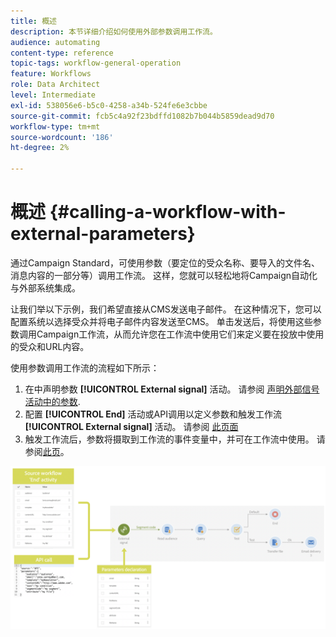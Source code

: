 ```yaml
---
title: 概述
description: 本节详细介绍如何使用外部参数调用工作流。
audience: automating
content-type: reference
topic-tags: workflow-general-operation
feature: Workflows
role: Data Architect
level: Intermediate
exl-id: 538056e6-b5c0-4258-a34b-524fe6e3cbbe
source-git-commit: fcb5c4a92f23bdffd1082b7b044b5859dead9d70
workflow-type: tm+mt
source-wordcount: '186'
ht-degree: 2%

---
```


# 概述 {#calling-a-workflow-with-external-parameters}

通过Campaign Standard，可使用参数（要定位的受众名称、要导入的文件名、消息内容的一部分等）调用工作流。 这样，您就可以轻松地将Campaign自动化与外部系统集成。

让我们举以下示例，我们希望直接从CMS发送电子邮件。 在这种情况下，您可以配置系统以选择受众并将电子邮件内容发送至CMS。 单击发送后，将使用这些参数调用Campaign工作流，从而允许您在工作流中使用它们来定义要在投放中使用的受众和URL内容。

使用参数调用工作流的流程如下所示：

1. 在中声明参数 **[!UICONTROL External signal]** 活动。 请参阅 [声明外部信号活动中的参数](../../automating/using/declaring-parameters-external-signal.md).
1. 配置 **[!UICONTROL End]** 活动或API调用以定义参数和触发工作流 **[!UICONTROL External signal]** 活动。 请参阅 [此页面](../../automating/using/defining-parameters-calling-workflow.md)
1. 触发工作流后，参数将摄取到工作流的事件变量中，并可在工作流中使用。 请参阅[此页](../../automating/using/customizing-workflow-external-parameters.md)。

![](assets/extsignal_process.png)
